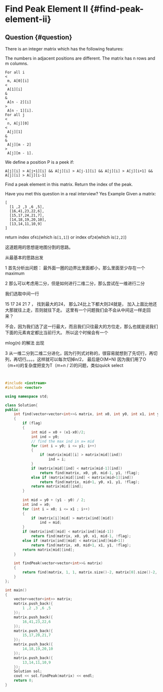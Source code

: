 # Find Peak Element II {#find-peak-element-ii}

## Question {#question}

There is an integer matrix which has the following features:

The numbers in adjacent positions are different. The matrix has n rows and m columns.

```
For all i 
<
 m, A[0][i] 
<
 A[1][i] 
&
&
 A[n - 2][i] 
>
 A[n - 1][i].
For all j 
<
 n, A[j][0] 
<
 A[j][1] 
&
&
 A[j][m - 2] 
>
 A[j][m - 1].

```

We define a position P is a peek if:

`A[j][i] > A[j+1][i] && A[j][i] > A[j-1][i] && A[j][i] > A[j][i+1] && A[j][i] > A[j][i-1]`

Find a peak element in this matrix. Return the index of the peak.

Have you met this question in a real interview? Yes Example Given a matrix:

```
[
  [1 ,2 ,3 ,6 ,5],
  [16,41,23,22,6],
  [15,17,24,21,7],
  [14,18,19,20,10],
  [13,14,11,10,9]
]

```

return index of`41`\(which is`[1,1]`\) or index of`24`\(which is`[2,2]`\)



这道题用的思想是地图分割的思路。

从最基本的思路出发

1 首先分析出问题： 最外面一圈的边界比里面都小，那么里面至少存在一个maximum

2 那么可以考虑用二分，但是如何进行二维二分，那么尝试在一维进行二分

我们选取中间一行 

15 17 24 21 7 ， 找到最大的24， 那么24比上下都大则24就是， 加入上面比他还大那就往上走，否则就往下走。 这里有一个问题我们会不会从中间这一样走回来？ 

不会，因为我们选了这一行最大，而且我们只往最大的方位走，那么也就是说我们下面的元素肯定都比当前行大。 所以这个时候会有一个

mlog\(n\) 的解法 出现

3 从一维二分到二维二分进化，因为行列式对称的，很容易就想到了先切行，再切列，再切行。。。。这样就可以每次切掉n/2， 最后是O\(M+N\) 因为我们用了O（m+n\)的复杂度把变为T（m+n / 2\)的问题，类似quick select



```cpp


#include <iostream>
#include <vector>

using namespace std;

class Solution{
public:
    int find(vector<vector<int>>& matrix, int x0, int y0, int x1, int y1, bool flag)
    {
        if (flag)
        {
            int mid = x0 + (x1-x0)/2;
            int ind = y0;
            // find the max ind in x= mid 
            for (int i = y0; i <= y1; i++)
            {
                if (matrix[mid][i] > matrix[mid][ind])
                    ind = i;
            }
            if (matrix[mid][ind] < matrix[mid-1][ind])
                return find(matrix, x0, y0, mid-1, y1, !flag);
            else if (matrix[mid][ind] < matrix[mid+1][ind])
                return find(matrix, mid+1, y0, x1, y1, !flag);
            return matrix[mid][ind];
        }
        
        int mid = y0 + (y1 - y0) / 2;
        int ind = x0;
        for (int i = x0; i <= x1 ; i++)
        {
            if (matrix[i][mid] > matrix[ind][mid])
                ind = mid;
        }
        if (matrix[ind][mid] < matrix[ind][mid-1])
            return find(matrix, x0, y0, x1, mid-1, !flag);
        else if (matrix[ind][mid] < matrix[ind][mid+1])
            return find(matrix, x0, mid+1, x1, y1, !flag);
        return matrix[mid][ind];
    }
  
    int findPeak(vector<vector<int>>& matrix)
    {
        return find(matrix, 1, 1, matrix.size()-2, matrix[0].size()-2, true);
    }
};

int main()
{
    vector<vector<int>> matrix;
    matrix.push_back({
        1 ,2 ,3 ,6 ,5
    });
    matrix.push_back({
        16,41,23,22,6
    });
    matrix.push_back({
        15,17,20,21,7
    });
    matrix.push_back({
        14,18,19,20,10
    });
    matrix.push_back({
        13,14,11,10,9
    });
    Solution sol;
    cout << sol.findPeak(matrix) << endl;
    return 0;
}

```









